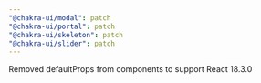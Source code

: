 ```yaml
---
"@chakra-ui/modal": patch
"@chakra-ui/portal": patch
"@chakra-ui/skeleton": patch
"@chakra-ui/slider": patch
---
```


Removed defaultProps from components to support React 18.3.0
